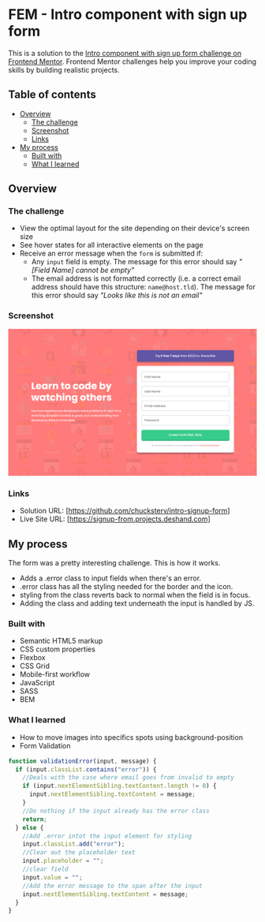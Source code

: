 # FEM - Intro component with sign up form

This is a solution to the [Intro component with sign up form challenge on Frontend Mentor](https://www.frontendmentor.io/challenges/intro-component-with-signup-form-5cf91bd49edda32581d28fd1). Frontend Mentor challenges help you improve your coding skills by building realistic projects.

## Table of contents

- [Overview](#overview)
  - [The challenge](#the-challenge)
  - [Screenshot](#screenshot)
  - [Links](#links)
- [My process](#my-process)
  - [Built with](#built-with)
  - [What I learned](#what-i-learned)

## Overview

### The challenge

- View the optimal layout for the site depending on their device's screen size
- See hover states for all interactive elements on the page
- Receive an error message when the `form` is submitted if:
  - Any `input` field is empty. The message for this error should say _"[Field Name] cannot be empty"_
  - The email address is not formatted correctly (i.e. a correct email address should have this structure: `name@host.tld`). The message for this error should say _"Looks like this is not an email"_

### Screenshot

![](./screenshot.png)

### Links

- Solution URL: [https://github.com/chucksterv/intro-signup-form]
- Live Site URL: [https://signup-from.projects.deshand.com]

## My process

The form was a pretty interesting challenge. This is how it works.

- Adds a .error class to input fields when there's an error.
- .error class has all the styling needed for the border and the icon.
- styling from the class reverts back to normal when the field is in focus.
- Adding the class and adding text underneath the input is handled by JS.

### Built with

- Semantic HTML5 markup
- CSS custom properties
- Flexbox
- CSS Grid
- Mobile-first workflow
- JavaScript
- SASS
- BEM

### What I learned

- How to move images into specifics spots using background-position
- Form Validation

```js
function validationError(input, message) {
  if (input.classList.contains("error")) {
    //Deals with the case where email goes from invalid to empty
    if (input.nextElementSibling.textContent.length != 0) {
      input.nextElementSibling.textContent = message;
    }
    //Do nothing if the input already has the error class
    return;
  } else {
    //Add .error intot the input element for styling
    input.classList.add("error");
    //Clear out the placeholder text
    input.placeholder = "";
    //clear field
    input.value = "";
    //Add the error message to the span after the input
    input.nextElementSibling.textContent = message;
  }
}
```
